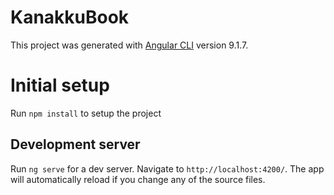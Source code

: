 # KanakkuBook

This project was generated with [Angular CLI](https://github.com/angular/angular-cli) version 9.1.7.

# Initial setup

Run `npm install` to setup the project

## Development server

Run `ng serve` for a dev server. Navigate to `http://localhost:4200/`. The app will automatically reload if you change any of the source files.

